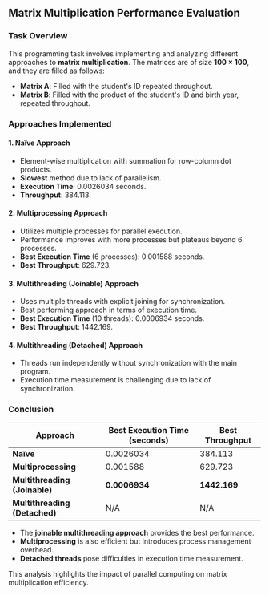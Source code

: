 ## Matrix Multiplication Performance Evaluation

### Task Overview
This programming task involves implementing and analyzing different approaches to **matrix multiplication**. The matrices are of size **100 × 100**, and they are filled as follows:

- **Matrix A**: Filled with the student's ID repeated throughout.
- **Matrix B**: Filled with the product of the student's ID and birth year, repeated throughout.

### Approaches Implemented

#### 1. **Naïve Approach**
   - Element-wise multiplication with summation for row-column dot products.
   - **Slowest** method due to lack of parallelism.
   - **Execution Time**: 0.0026034 seconds.
   - **Throughput**: 384.113.

#### 2. **Multiprocessing Approach**
   - Utilizes multiple processes for parallel execution.
   - Performance improves with more processes but plateaus beyond 6 processes.
   - **Best Execution Time** (6 processes): 0.001588 seconds.
   - **Best Throughput**: 629.723.

#### 3. **Multithreading (Joinable) Approach**
   - Uses multiple threads with explicit joining for synchronization.
   - Best performing approach in terms of execution time.
   - **Best Execution Time** (10 threads): 0.0006934 seconds.
   - **Best Throughput**: 1442.169.

#### 4. **Multithreading (Detached) Approach**
   - Threads run independently without synchronization with the main program.
   - Execution time measurement is challenging due to lack of synchronization.

### Conclusion

| Approach            | Best Execution Time (seconds) | Best Throughput |
|---------------------|-----------------------------|----------------|
| **Naïve**           | 0.0026034                    | 384.113        |
| **Multiprocessing** | 0.001588                      | 629.723        |
| **Multithreading (Joinable)** | **0.0006934**        | **1442.169**   |
| **Multithreading (Detached)** | N/A                 | N/A            |

- The **joinable multithreading approach** provides the best performance.
- **Multiprocessing** is also efficient but introduces process management overhead.
- **Detached threads** pose difficulties in execution time measurement.

This analysis highlights the impact of parallel computing on matrix multiplication efficiency.
